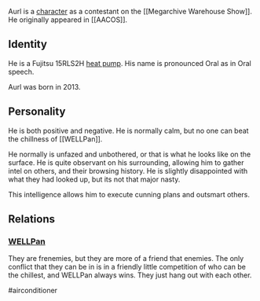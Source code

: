 Aurl is a [character](Characters) as a contestant on the [[Megarchive Warehouse Show]]. He originally appeared in [[AACOS]].

## Identity

He is a Fujitsu 15RLS2H [heat pump](Air%20Conditioners.md). His name is pronounced Oral as in Oral speech.

Aurl was born in 2013.

## Personality

He is both positive and negative. He is normally calm, but no one can beat the chillness of [[WELLPan]].

He normally is unfazed and unbothered, or that is what he looks like on the surface. He is quite observant on his surrounding, allowing him to gather intel on others, and their browsing history. He is slightly disappointed with what they had looked up, but its not that major nasty.

This intelligence allows him to execute cunning plans and outsmart others.

## Relations

### [WELLPan](WELLPan.md)

They are frenemies, but they are more of a friend that enemies. The only conflict that they can be in is in a friendly little competition of who can be the chillest, and WELLPan always wins. They just hang out with each other.


#airconditioner